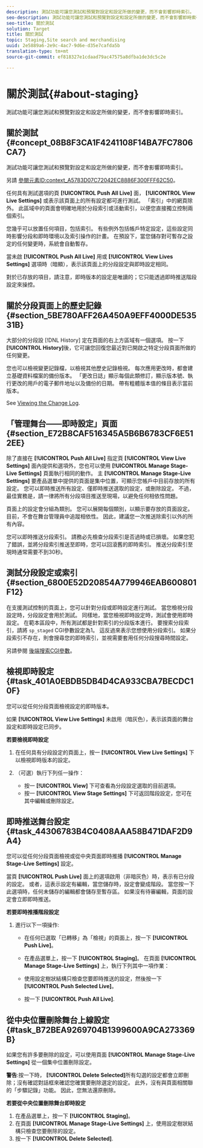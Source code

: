 ```yaml
---
description: 測試功能可讓您測試和預覽對設定和設定所做的變更，而不會影響即時索引。
seo-description: 測試功能可讓您測試和預覽對設定和設定所做的變更，而不會影響即時索引。
seo-title: 關於測試
solution: Target
title: 關於測試
topic: Staging,Site search and merchandising
uuid: 2e5889a6-2e9c-4ac7-9d6e-d35e7cafda5b
translation-type: tm+mt
source-git-commit: ef818327e1cdaad79ac47575a8dfba1de3dc5c2e

---
```



# 關於測試{#about-staging}

測試功能可讓您測試和預覽對設定和設定所做的變更，而不會影響即時索引。

## 關於測試 {#concept_08B8F3CA1F4241108F14BA7FC7806CA7}

測試功能可讓您測試和預覽對設定和設定所做的變更，而不會影響即時索引。

另請 [參閱元素ID:context_A5783D07C72042EC8886F300FFF62C50](c-about-simulator.md#context_A5783D07C72042EC8886F300FFF62C50)。

任何具有測試選項的頁 **[!UICONTROL Push All Live]** 面， **[!UICONTROL View Live Settings]** 或表示該頁面上的所有設定都可進行測試。 「索引」中的網頁除外。 此區域中的頁面會明確地用於分段索引或活動索引，以便您直接獨立控制兩個索引。

您幾乎可以放置任何項目，包括索引。 有些例外包括帳戶特定設定，這些設定同時影響分段和即時環境以及索引操作的計畫。 在預設下，當您儲存對可暫存之設定的任何變更時，系統會自動暫存。

當未啟 **[!UICONTROL Push All Live]** 用或 **[!UICONTROL View Lives Settings]** 選項時（暗顯），表示該頁面上的分段設定與即時設定相同。

對於已存放的項目，請注意，即時版本的設定是唯讀的；它只能透過即時推送階段設定來操控。

## 關於分段頁面上的歷史記錄 {#section_5BE780AFF26A450A9EFF4000DE53531B}

大部分的分段設 [!DNL History] 定在頁面的右上方區域有一個選項。 按一下 **[!UICONTROL History]**&#x200B;後，它可讓您回復您最近對已開啟之特定分段頁面所做的任何變更。

您也可以檢視變更記錄檔，以檢視其他歷史記錄檢視。 每次應用更改時，都會建立基礎資料檔案的備份版本。 「更改日誌」顯示每個此類修訂，顯示版本號、執行更改的用戶的電子郵件地址以及備份的日期。 帶有粗體版本值的條目表示當前版本。

See [Viewing the Change Log](c-about-reports-menu/c-about-reports-menu.md#task_166F1156719F4B3D834BEA8E249C8057).

## 「管理舞台——即時設定」頁面 {#section_E72B8CAF516345A5B6B6783CF6E512EE}

除了直接在 **[!UICONTROL Push All Live]** 指定頁 **[!UICONTROL View Live Settings]** 面內提供和選項外，您也可以使用 **[!UICONTROL Manage Stage-Live Settings]** 頁面執行相同的動作。 主 **[!UICONTROL Manage Stage-Live Settings]** 要產品選單中提供的頁面是集中位置，可顯示您帳戶中目前存放的所有設定。 您可以即時推送所有設定、僅即時推送選取的設定，或刪除設定。 不過，最佳實務是，請一律將所有分段項目推送至現場，以避免任何相依性問題。

頁面上的設定會分組為類別。 您可以展開每個類別，以顯示要存放的頁面設定。 目前，不會在舞台管理員中追蹤相依性。 因此，建議您一次推送除索引以外的所有內容。

您可以即時推送分段索引。 請務必先檢查分段索引是否過時或已損壞。 如果您犯了錯誤，並將分段索引推送至即時，您可以回滾舊的即時索引。 推送分段索引至現時通常需要不到30秒。

## 測試分段設定或索引 {#section_6800E52D20854A779946EAB600801F12}

在支援測試控制的頁面上，您可以針對分段或即時設定進行測試。 當您檢視分段設定時，分段設定會用於測試。 同樣地，當您檢視即時設定時，測試會使用即時設定。 在範本區段中，所有測試都是針對索引的分段版本進行。 要搜索分段索引，請將 `sp_staged` CGI參數設定為1。 這反過來表示您想使用分段索引。 如果分段索引不存在，則會搜尋您的即時索引，並視需要套用任何分段搜尋時間設定。

另請參閱 [後端搜索CGI參數](c-appendices/c-cgiparameters.md#reference_582E85C3886740C98FE88CA9DF7918E8)。

## 檢視即時設定 {#task_401A0EBDB5DB4D4CA933CBA7BECDC10F}

您可以從任何分段頁面檢視設定的即時版本。

<!-- 

t_viewing_live_settings.xml

 -->

如果 **[!UICONTROL View Live Settings]** 未啟用（暗灰色），表示該頁面的舞台設定和即時設定已同步。

**若要檢視即時設定**

1. 在任何具有分段設定的頁面上，按一 **[!UICONTROL View Live Settings]** 下以檢視即時版本的設定。
1. （可選）執行下列任一操作：

   * 按一 **[!UICONTROL View]** 下可查看為分段設定選取的目前選項。
   * 按一 **[!UICONTROL View Stage Settings]** 下可返回階段設定，您可在其中編輯或刪除設定。

## 即時推送舞台設定 {#task_44306783B4C0408AAA58B471DAF2D9A4}

您可以從任何分段頁面檢視或從中央頁面即時推播 **[!UICONTROL Manage Stage-Live Settings]** 設定。

<!-- 

t_pushing_live_settings_live.xml

 -->

當頁 **[!UICONTROL Push Live]** 面上的選項啟用（非暗灰色）時，表示有已分段的設定。 或者，這表示設定有編輯，當您儲存時，設定會變成階段。 當您按一下此選項時，任何未儲存的編輯都會儲存至暫存區。 如果沒有待審編輯，頁面的設定會立即即時推送。

**若要即時推播階段設定**

1. 進行以下一項操作: 

   * 在任何已選取「已轉移」為「檢視」的頁面上，按一下 **[!UICONTROL Push Live]**。
   * 在產品選單上，按一下 **[!UICONTROL Staging]**。 在頁面 **[!UICONTROL Manage Stage-Live Settings]** 上，執行下列其中一項作業：

   * 使用設定樹狀結構只檢查您要即時推送的設定，然後按一下 **[!UICONTROL Push Selected Live]**。
   * 按一下 **[!UICONTROL Push All Live]**.

## 從中央位置刪除舞台上線設定 {#task_B72BEA9269704B1399600A9CA273369B}

如果您有許多要刪除的設定，可以使用頁面 **[!UICONTROL Manage Stage-Live Settings]** 從一個集中位置刪除設定。

<!-- 

t_deleting_staged_settings_from_a_central_location.xml

 -->

**警告**:按一下時， **[!UICONTROL Delete Selected]**&#x200B;所有勾選的設定都會立即刪除；沒有確認對話框來確認您確實要刪除選定的設定。 此外，沒有與頁面相關聯的「步驟記錄」功能。 因此，您無法還原刪除。

**若要從中央位置刪除舞台即時設定**

1. 在產品選單上，按一下 **[!UICONTROL Staging]**。
1. 在頁面 **[!UICONTROL Manage Stage-Live Settings]** 上，使用設定樹狀結構只檢查您要刪除的設定。
1. 按一下 **[!UICONTROL Delete Selected]**.
